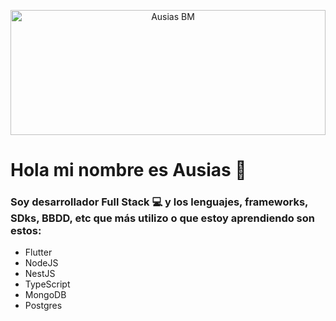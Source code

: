 <p align="center">
  <a target="blank"><img src="https://images.unsplash.com/photo-1614850523459-c2f4c699c52e?ixlib=rb-1.2.1&ixid=MnwxMjA3fDB8MHxwaG90by1wYWdlfHx8fGVufDB8fHx8&auto=format&fit=crop&w=1170&q=80" width="100%" height="200" alt="Ausias BM" /></a>
</p>

# Hola mi nombre es Ausias 👋

### Soy desarrollador Full Stack 💻 y los lenguajes, frameworks, SDks, BBDD, etc que más utilizo o que estoy aprendiendo son estos:

- Flutter
- NodeJS
- NestJS
- TypeScript
- MongoDB
- Postgres
